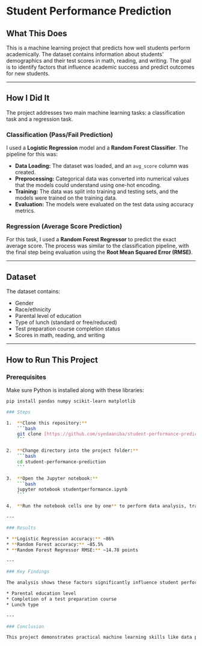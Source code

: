 # Student Performance Prediction

## What This Does

This is a machine learning project that predicts how well students perform academically. The dataset contains information about students' demographics and their test scores in math, reading, and writing. The goal is to identify factors that influence academic success and predict outcomes for new students.

---

## How I Did It

The project addresses two main machine learning tasks: a classification task and a regression task.

### Classification (Pass/Fail Prediction)

I used a **Logistic Regression** model and a **Random Forest Classifier**. The pipeline for this was:

* **Data Loading:** The dataset was loaded, and an `avg_score` column was created.
* **Preprocessing:** Categorical data was converted into numerical values that the models could understand using one-hot encoding.
* **Training:** The data was split into training and testing sets, and the models were trained on the training data.
* **Evaluation:** The models were evaluated on the test data using accuracy metrics.

### Regression (Average Score Prediction)

For this task, I used a **Random Forest Regressor** to predict the exact average score. The process was similar to the classification pipeline, with the final step being evaluation using the **Root Mean Squared Error (RMSE)**.

---

## Dataset

The dataset contains:

* Gender
* Race/ethnicity
* Parental level of education
* Type of lunch (standard or free/reduced)
* Test preparation course completion status
* Scores in math, reading, and writing

---

## How to Run This Project

### Prerequisites

Make sure Python is installed along with these libraries:

```bash
pip install pandas numpy scikit-learn matplotlib 

### Steps

1.  **Clone this repository:**
    ```bash
    git clone [https://github.com/syedaaniba/student-performance-prediction.git](https://github.com/syedaaniba/student-performance-prediction.git)
    ```

2.  **Change directory into the project folder:**
    ```bash
    cd student-performance-prediction
    ```

3.  **Open the Jupyter notebook:**
    ```bash
    jupyter notebook studentperformance.ipynb
    ```

4.  **Run the notebook cells one by one** to perform data analysis, train the models, and view the results.

---

### Results

* **Logistic Regression accuracy:** ~86%
* **Random Forest accuracy:** ~85.5%
* **Random Forest Regressor RMSE:** ~14.78 points

---

### Key Findings

The analysis shows these factors significantly influence student performance:

* Parental education level
* Completion of a test preparation course
* Lunch type

---

### Conclusion

This project demonstrates practical machine learning skills like data preprocessing, model training, and evaluation. The models are effective at predicting student pass/fail status and average scores, which could be useful for academic interventions or support programs.
